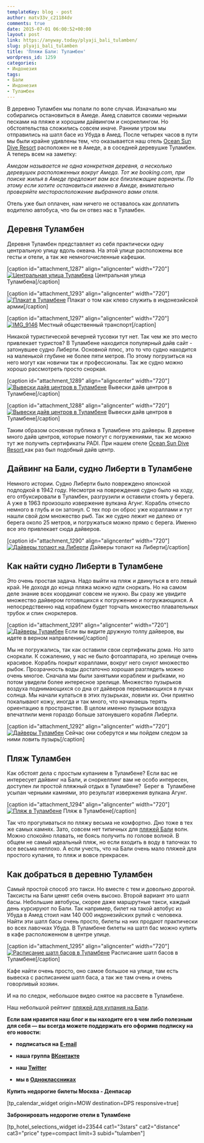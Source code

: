 ```yaml
---
templateKey: blog - post
author: matv33v_c21184dv
comments: true
date: 2015-07-01 06:00:52+00:00
layout: post
link: https://anyway.today/plyaji_bali_tulamben/
slug: plyaji_bali_tulamben
title: 'Пляжи Бали: Туламбен'
wordpress_id: 1259
categories:
- Индонезия
tags:
- Бали
- Индонезия
- Туламбен
---
```


В деревню Туламбен мы попали по воле случая. Изначально мы собирались остановиться в Амеде. Амед славится своими черными песками на пляже и хорошим дайвингом и сноркелингом. Но обстоятельства сложились совсем иначе. Ранним утром мы отправились на шатл басе из Убуда в Амед. После четырех часов в пути мы были крайне удивлены тем, что оказывается наш отель [Ocean Sun Dive Resort](http://anyway.today/otziv-ob-otele-ocean-sun-dive-resort-v-tulambene) расположен не в Амеде, а в соседней деревушке Туламбен. А теперь всем на заметку:




_Амедом называется не одна конкретная деревня, а несколько деревушек расположенных вокруг Амеда. Тот же booking.com, при поиске жилья в Амеде предложит вам все близлежащие варианты. По этому если хотите остановиться именно в Амеде, внимательно проверяйте месторасположение выбранного вами отеля._




Отель уже был оплачен, нам ничего не оставалось как доплатить водителю автобуса, что бы он отвез нас в Туламбен.




<!-- more -->





## Деревня Туламбен




Деревня Туламбен представляет из себя практически одну центральную улицу вдоль океана. На этой улице расположены все гесты и отели, а так же немногочисленные кафешки.




[caption id="attachment_1287" align="aligncenter" width="720"][![Центральная улица Туламбена](http://anyway.today/wp-content/uploads/2015/06/IMG_9091.jpg)](http://anyway.today/wp-content/uploads/2015/06/IMG_9091.jpg) Центральная улица Туламбена[/caption]

[caption id="attachment_1293" align="aligncenter" width="720"][![Плакат в Туламбене](http://anyway.today/wp-content/uploads/2015/06/IMG_9092.jpg)](http://anyway.today/wp-content/uploads/2015/06/IMG_9092.jpg) Плакат о том как клево служить в индонезийской армии[/caption]

[caption id="attachment_1297" align="aligncenter" width="720"][![IMG_9146](http://anyway.today/wp-content/uploads/2015/06/IMG_9146.jpg)](http://anyway.today/wp-content/uploads/2015/06/IMG_9146.jpg) Местный общественный транспорт[/caption]




Никакой туристической вечерней тусовки тут нет. Так чем же это место привлекает туристов? В Туламбене находится популярный дайв сайт - затонувшее судно Либерти. Основной плюс, это то что судно находится на маленькой глубине не более пяти метров. По этому погрузиться на него могут как новички так и профессионалы. Так же судно можно хорошо рассмотреть просто сноркая.




[caption id="attachment_1289" align="aligncenter" width="720"][![Вывески дайв центров в Туламбене](http://anyway.today/wp-content/uploads/2015/06/IMG_9107.jpg)](http://anyway.today/wp-content/uploads/2015/06/IMG_9107.jpg) Вывески дайв центров в Туламбене[/caption]

[caption id="attachment_1288" align="aligncenter" width="720"][![Вывески дайв центров в Туламбене](http://anyway.today/wp-content/uploads/2015/06/IMG_9105.jpg)](http://anyway.today/wp-content/uploads/2015/06/IMG_9105.jpg) Вывески дайв центров в Туламбене[/caption]


Таким образом основная публика в Туламбене это дайверы. В деревне много дайв центров, которые помогут с погружениями, так же можно тут же получить сертификаты PADI. При нашем отеле [Ocean Sun Dive Resort ](http://anyway.today/otziv-ob-otele-ocean-sun-dive-resort-v-tulambene)как раз был подобный дайв центр.





## Дайвинг на Бали, судно Либерти в Туламбене




Немного истории. Судно Либерти было повреждено японской подлодкой в 1942 году. Несмотря на повреждения судно было на ходу, его отбуксировали в Туламбен, разгрузили и оставили стоять у берега. А уже в 1963 произошло извержение вулкана Агунг. Корабль отнесло немного в глубь и он затонул. С тех пор он оброс уже кораллами и тут нашли свой дом множество рыб. Так же судно лежит не далеко от берега около 25 метров, и погружаться можно прямо с берега. Именно все это привлекает сюда дайверов.




[caption id="attachment_1290" align="aligncenter" width="720"][![Дайверы топают на Либерти](http://anyway.today/wp-content/uploads/2015/06/IMG_9078.jpg)](http://anyway.today/wp-content/uploads/2015/06/IMG_9078.jpg) Дайверы топают на Либерти[/caption]


## Как найти судно Либерти в Туламбене




Это очень простая задача. Надо выйти на пляж и двинуться в его левый край. Не доходя до конца пляжа можно идти сноркать. Но на самом деле знание всех координат совсем не нужно. Вы сразу же увидите множество дайвером готовящихся к погружению и погружающихся. А непосредственно над кораблем будет торчать множество плавательных трубок и спин снорклеров.




[caption id="attachment_1291" align="aligncenter" width="720"][![Дайверы Туламбен](http://anyway.today/wp-content/uploads/2015/06/IMG_9080.jpg)](http://anyway.today/wp-content/uploads/2015/06/IMG_9080.jpg) Если вы видите дружную толпу дайверов, вы идете в верном направлении[/caption]


Мы не погружались, так как оставили свои сертификаты дома. Но зато сноркали. К сожалению, у нас не было фотоаппарата, но зрелище очень красивое. Корабль покрыт кораллами, вокруг него снуют множество рыбок. Прозрачность воды достаточно хорошая разглядеть можно очень многое. Сначала мы были занятыми кораблем и рыбками, но потом увидели более интересное зрелище. Множество пузырьков воздуха поднимающихся со дна от дайверов переливающихся в лучах солнца. Мы начали купаться в этих пузырьках, ловили их. Они приятно покалывают кожу, иногда и так много, что начинаешь терять ориентацию в пространстве. В целом именно пузырьки воздуха впечатлили меня гораздо больше затонувшего корабля Либерти.




[caption id="attachment_1292" align="aligncenter" width="720"][![Дайверы Туламбен](http://anyway.today/wp-content/uploads/2015/06/IMG_9077.jpg)](http://anyway.today/wp-content/uploads/2015/06/IMG_9077.jpg) Сейчас они соберутся и мы пойдем следом за ними ловить пузырь[/caption]


## Пляж Туламбен




Как обстоят дела с простым купанием в Туламбене? Если вас не интересует дайвинг на Бали, и сноркеллинг вам не особо интересен, доступен ли простой пляжный отдых в Туламбене?  Берег в  Туламбене  усыпан черными камнями, это результат извержения вулкана Агунг.




[caption id="attachment_1294" align="aligncenter" width="720"][![Пляж в Туламбене](http://anyway.today/wp-content/uploads/2015/06/MG_9059.jpg)](http://anyway.today/wp-content/uploads/2015/06/MG_9059.jpg) Пляж в Туламбене[/caption]


Так что прогуливаться по пляжу весьма не комфортно. Дно тоже в тех же самых камнях. Зато, совсем нет типичных для [пляжей Бали](https://anyway.today/plyaji_dlya_kupaniya_na_bali/) волн. Можно спокойно плавать, не боясь получить по голове волной. В общем не самый идеальный пляж, но если входить в воду в тапочках то все весьма неплохо. А если учесть, что на Бали очень мало пляжей для простого купания, то пляж и вовсе прекрасен.





## **Как добраться в деревню Туламбен**




Самый простой способ это такси. Но вместе с тем и довольно дорогой. Таксисты на Бали ценят себя очень высоко. Второй вариант это шатл басы. Небольшие автобусы, скорее даже маршрутные такси, каждый день курсируют по Бали. Так например, билет на такой автобус из Убуда в Амед стоил нам 140 000 индонезийских рупий с человека. Найти эти шатл басы очень просто, билеты на них продают практически во всех лавочках Убуда. В Туламбене билеты на шатл бас можно купить в кафе расположенном в центре улице.




[caption id="attachment_1295" align="aligncenter" width="720"][![Расписание шатл басов в Туламбене](http://anyway.today/wp-content/uploads/2015/06/IMG_9109.jpg)](http://anyway.today/wp-content/uploads/2015/06/IMG_9109.jpg) Расписание шатл басов в Туламбене[/caption]


Кафе найти очень просто, оно самое большое на улице, там есть вывеска с расписанием шатл баса, а так же там очень и очень говорливый хозяин.




И на по следок, небольшое видео снятое на рассвете в Туламбене.





Наш небольшой рейтинг [пляжей для купания на Бали](http://anyway.today/plyaji_dlya_kupaniya_na_bali/).


**Если вам нравится наш блог и вы находите его в чем либо полезным для себя — вы всегда можете поддержать его оформив подписку на его новости:**



 	
  * **подписаться на** [**E-mail**](https://feedburner.google.com/fb/a/mailverify?uri=Anywaytoday&amp;loc=en_US)

 	
  * **наша группа** [**ВКонтакте**](http://vk.com/public90452188)

 	
  * **наш [Twitter](https://twitter.com/TodayAnyway)**

 	
  * **мы в [Одноклассниках](http://ok.ru/group/54402107244544)**


**Купить недорогие билеты Москва - Денпасар**

[tp_calendar_widget origin=MOW destination=DPS responsive=true]

**Забронировать недорогие отели в Туламбене**

[tp_hotel_selections_widget id=23544 cat1="3stars" cat2="distance" cat3="price" type=compact limit=3 subid="tulamben"]
